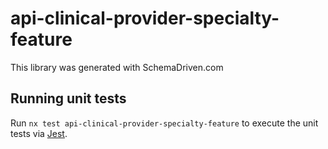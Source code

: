 
# api-clinical-provider-specialty-feature

This library was generated with SchemaDriven.com

## Running unit tests

Run `nx test api-clinical-provider-specialty-feature` to execute the unit tests via [Jest](https://jestjs.io).

